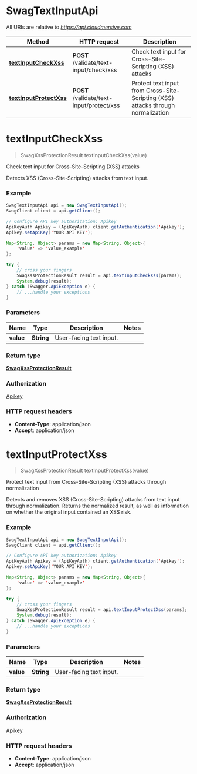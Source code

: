 # SwagTextInputApi

All URIs are relative to *https://api.cloudmersive.com*

Method | HTTP request | Description
------------- | ------------- | -------------
[**textInputCheckXss**](SwagTextInputApi.md#textInputCheckXss) | **POST** /validate/text-input/check/xss | Check text input for Cross-Site-Scripting (XSS) attacks
[**textInputProtectXss**](SwagTextInputApi.md#textInputProtectXss) | **POST** /validate/text-input/protect/xss | Protect text input from Cross-Site-Scripting (XSS) attacks through normalization


<a name="textInputCheckXss"></a>
# **textInputCheckXss**
> SwagXssProtectionResult textInputCheckXss(value)

Check text input for Cross-Site-Scripting (XSS) attacks

Detects XSS (Cross-Site-Scripting) attacks from text input.

### Example
```java
SwagTextInputApi api = new SwagTextInputApi();
SwagClient client = api.getClient();

// Configure API key authorization: Apikey
ApiKeyAuth Apikey = (ApiKeyAuth) client.getAuthentication('Apikey');
Apikey.setApiKey('YOUR API KEY');

Map<String, Object> params = new Map<String, Object>{
    'value' => 'value_example'
};

try {
    // cross your fingers
    SwagXssProtectionResult result = api.textInputCheckXss(params);
    System.debug(result);
} catch (Swagger.ApiException e) {
    // ...handle your exceptions
}
```

### Parameters

Name | Type | Description  | Notes
------------- | ------------- | ------------- | -------------
 **value** | **String**| User-facing text input. |

### Return type

[**SwagXssProtectionResult**](SwagXssProtectionResult.md)

### Authorization

[Apikey](../README.md#Apikey)

### HTTP request headers

 - **Content-Type**: application/json
 - **Accept**: application/json

<a name="textInputProtectXss"></a>
# **textInputProtectXss**
> SwagXssProtectionResult textInputProtectXss(value)

Protect text input from Cross-Site-Scripting (XSS) attacks through normalization

Detects and removes XSS (Cross-Site-Scripting) attacks from text input through normalization.  Returns the normalized result, as well as information on whether the original input contained an XSS risk.

### Example
```java
SwagTextInputApi api = new SwagTextInputApi();
SwagClient client = api.getClient();

// Configure API key authorization: Apikey
ApiKeyAuth Apikey = (ApiKeyAuth) client.getAuthentication('Apikey');
Apikey.setApiKey('YOUR API KEY');

Map<String, Object> params = new Map<String, Object>{
    'value' => 'value_example'
};

try {
    // cross your fingers
    SwagXssProtectionResult result = api.textInputProtectXss(params);
    System.debug(result);
} catch (Swagger.ApiException e) {
    // ...handle your exceptions
}
```

### Parameters

Name | Type | Description  | Notes
------------- | ------------- | ------------- | -------------
 **value** | **String**| User-facing text input. |

### Return type

[**SwagXssProtectionResult**](SwagXssProtectionResult.md)

### Authorization

[Apikey](../README.md#Apikey)

### HTTP request headers

 - **Content-Type**: application/json
 - **Accept**: application/json

